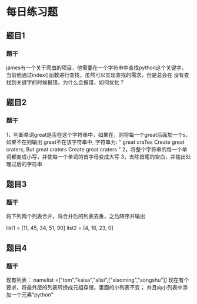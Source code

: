 # 每日练习题

## 题目1

### 题干

james有一个关于爬虫的项目，他需要在一个字符串中查找python这个关键字，
当前他通过index()函数进行查找，虽然可以实现查找的需求，但是总会在
没有查找到关键字的时候报错，为什么会报错，如何优化？

## 题目2

### 题干

1，判断单词great是否在这个字符串中，如果在，则将每一个great后面加一个s， 如果不在则输出 great不在该字符串中, 字符串为: " great craTes Create great craters, But great craters Create great craters "
2，将整个字符串的每一个单词都变成小写，并使每一个单词的首字母变成大写
3，去除首尾的空白，并输出处理过后的字符串

## 题目3 

### 题干

将下列两个列表合并，将合并后的列表去重，之后降序并输出

list1 = [11, 45, 34, 51, 90]
list2 = [4, 16, 23, 0]

## 题目4 

### 题干

现有列表：
namelist =["tom","kaisa","alisi",["xiaoming","songshu"]]
现在有个要求，将最外层的列表转换成元组存储，里面的小列表不变；
并且向小列表中添加一个元素“python”

